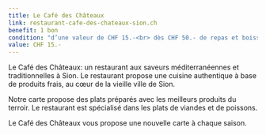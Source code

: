 ```yaml
---
title: Le Café des Châteaux
link: restaurant-cafe-des-chateaux-sion.ch
benefit: 1 bon
condition: "d’une valeur de CHF 15.-<br> dès CHF 50.- de repas et boissons<br>027 322 13 96"
value: CHF 15.- 
---
```


Le Café des Châteaux: un restaurant
aux saveurs méditerranéennes
et traditionnelles à Sion.
Le restaurant propose une cuisine
authentique à base de produits
frais, au cœur de la vieille
ville de Sion.

Notre carte propose des plats
préparés avec les meilleurs
produits du terroir. Le restaurant
est spécialisé dans les plats de
viandes et de poissons.

Le Café des Châteaux vous
propose une nouvelle carte à
chaque saison.
